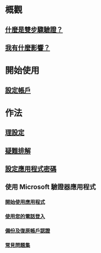 # 概觀
## [什麼是雙步驟驗證？](multi-factor-authentication-end-user.md)
## [我有什麼影響？](multi-factor-authentication-end-user-signin.md)

# 開始使用
## [設定帳戶](multi-factor-authentication-end-user-first-time.md)

# 作法
## [理設定](multi-factor-authentication-end-user-manage-settings.md)
## [疑難排解](multi-factor-authentication-end-user-troubleshoot.md)
## [設定應用程式密碼](multi-factor-authentication-end-user-app-passwords.md)
## 使用 Microsoft 驗證器應用程式
### [開始使用應用程式](microsoft-authenticator-app-how-to.md)
### [使用您的電話登入](microsoft-authenticator-app-phone-signin-faq.md)
### [備份及復原帳戶認證](microsoft-authenticator-app-backup-and-recovery.md)
### [常見問題集](microsoft-authenticator-app-faq.md)
